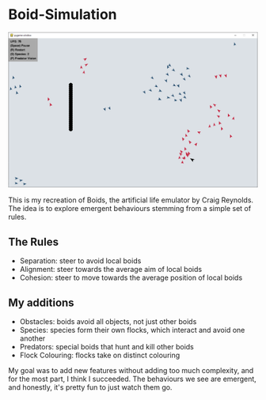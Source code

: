 # Boid-Simulation

![Boids Screenshot](Boids.png)

This is my recreation of Boids, the artificial life emulator by Craig Reynolds. The idea is to explore emergent behaviours stemming from a simple set of rules. 

## The Rules

- Separation: steer to avoid local boids
- Alignment: steer towards the average aim of local boids
- Cohesion: steer to move towards the average position of local boids

## My additions

- Obstacles: boids avoid all objects, not just other boids
- Species: species form their own flocks, which interact and avoid one another
- Predators: special boids that hunt and kill other boids
- Flock Colouring: flocks take on distinct colouring

My goal was to add new features without adding too much complexity, and for the most part, I think I succeeded. The behaviours we see are emergent, and honestly, it's pretty fun to just watch them go. 
